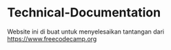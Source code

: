 # Technical-Documentation

Website ini di buat untuk menyelesaikan tantangan dari https://www.freecodecamp.org
